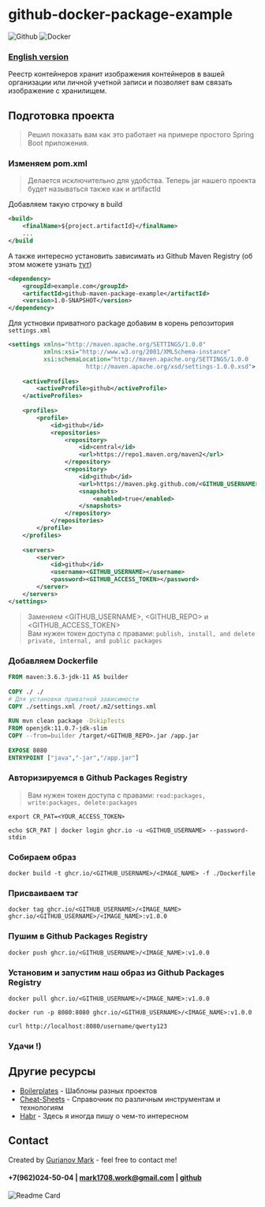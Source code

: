 # github-docker-package-example

![Github](https://img.shields.io/badge/-Github-0a0a0a?style=for-the-badge&logo=Github)
![Docker](https://img.shields.io/badge/-Docker-0a0a0a?style=for-the-badge&logo=Docker)

### [English version](https://github.com/Mark1708/github-docker-package-example/blob/main/README.md)

Реестр контейнеров хранит изображения контейнеров в вашей организации или личной учетной записи и позволяет вам связать изображение с хранилищем.

## Подготовка проекта

> Решил показать вам как это работает на примере простого Spring Boot приложения.

### Изменяем pom.xml
> Делается исключительно для удобства. Теперь jar нашего проекта будет называться также как и artifactId

Добавляем такую строчку в build
```xml
<build>
	<finalName>${project.artifactId}</finalName>
	...
</build
```

А также интересно установить зависимать из Github Maven Registry (об этом можете узнать [тут](https://github.com/Mark1708/github-maven-package-example))
```xml
<dependency>  
    <groupId>example.com</groupId>  
    <artifactId>github-maven-package-example</artifactId>  
    <version>1.0-SNAPSHOT</version>  
</dependency>
```

Для устновки приватного package добавим в корень репозитория `settings.xml`
```xml
<settings xmlns="http://maven.apache.org/SETTINGS/1.0.0"  
          xmlns:xsi="http://www.w3.org/2001/XMLSchema-instance"  
          xsi:schemaLocation="http://maven.apache.org/SETTINGS/1.0.0  
                      http://maven.apache.org/xsd/settings-1.0.0.xsd">  
  
    <activeProfiles>  
        <activeProfile>github</activeProfile>  
    </activeProfiles>  
  
    <profiles>  
        <profile>  
            <id>github</id>  
            <repositories>  
                <repository>  
                    <id>central</id>  
                    <url>https://repo1.maven.org/maven2</url>  
                </repository>  
                <repository>  
                    <id>github</id>  
                    <url>https://maven.pkg.github.com/<GITHUB_USERNAME>/<GITHUB_REPO></url> 
                    <snapshots>  
                        <enabled>true</enabled>  
                    </snapshots>  
                </repository>  
            </repositories>  
        </profile>  
    </profiles>  
  
    <servers>  
        <server>  
            <id>github</id>  
		    <username><GITHUB_USERNAME></username>
		    <password><GITHUB_ACCESS_TOKEN></password>
        </server>  
    </servers>  
</settings>
```

> Заменяем <GITHUB_USERNAME>,  <GITHUB_REPO> и <GITHUB_ACCESS_TOKEN></br>
> Вам нужен токен доступа с правами: `publish, install, and delete private, internal, and public packages`

### Добавляем Dockerfile

```Dockerfile
FROM maven:3.6.3-jdk-11 AS builder  
  
COPY ./ ./  
# Для установки приватной зависимости
COPY ./settings.xml /root/.m2/settings.xml  
  
RUN mvn clean package -DskipTests  
FROM openjdk:11.0.7-jdk-slim  
COPY --from=builder /target/<GITHUB_REPO>.jar /app.jar  
  
EXPOSE 8080  
ENTRYPOINT ["java","-jar","/app.jar"]
```

### Авторизируемся в Github Packages Registry

> Вам нужен токен доступа с правами: `read:packages, write:packages, delete:packages`

```shell
export CR_PAT=<YOUR_ACCESS_TOKEN>

echo $CR_PAT | docker login ghcr.io -u <GITHUB_USERNAME> --password-stdin
```

### Собираем образ

```shell
docker build -t ghcr.io/<GITHUB_USERNAME>/<IMAGE_NAME> -f ./Dockerfile 
```

### Присваиваем тэг

```shell
docker tag ghcr.io/<GITHUB_USERNAME>/<IMAGE_NAME> ghcr.io/<GITHUB_USERNAME>/<IMAGE_NAME>:v1.0.0
```

### Пушим в Github Packages Registry

```shell
docker push ghcr.io/<GITHUB_USERNAME>/<IMAGE_NAME>:v1.0.0
```

### Установим и запустим наш образ из Github Packages Registry

```shell
docker pull ghcr.io/<GITHUB_USERNAME>/<IMAGE_NAME>:v1.0.0

docker run -p 8080:8080 ghcr.io/<GITHUB_USERNAME>/<IMAGE_NAME>:v1.0.0

curl http://localhost:8080/username/qwerty123
```

### Удачи !)

## Другие ресурсы
-   [Boilerplates](https://github.com/Mark1708/boilerplates) - Шаблоны разных проектов
-   [Cheat-Sheets](https://github.com/Mark1708/cheat-sheets) - Справочник по различным инструментам и технологиям
-   [Habr](https://habr.com/ru/users/Mark1708/posts) - Здесь я иногда пишу о чем-то интересном

## Contact
Created by [Gurianov Mark](https://mark1708.github.io/) - feel free to contact me!
#### +7(962)024-50-04 | mark1708.work@gmail.com | [github](http://github.com/Mark1708)

![Readme Card](https://github-readme-stats.vercel.app/api/pin/?username=mark1708&repo=github-docker-package-example&theme=chartreuse-dark&show_icons=true)
